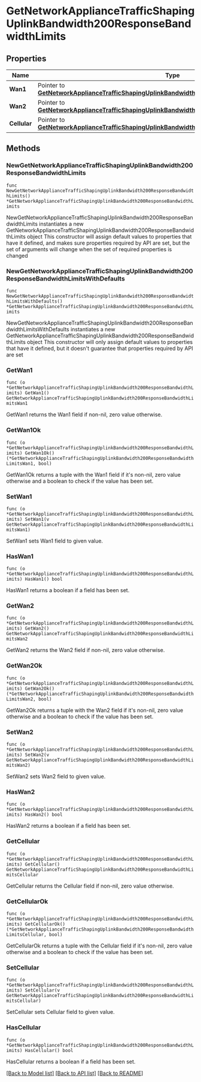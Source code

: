 # GetNetworkApplianceTrafficShapingUplinkBandwidth200ResponseBandwidthLimits

## Properties

Name | Type | Description | Notes
------------ | ------------- | ------------- | -------------
**Wan1** | Pointer to [**GetNetworkApplianceTrafficShapingUplinkBandwidth200ResponseBandwidthLimitsWan1**](GetNetworkApplianceTrafficShapingUplinkBandwidth200ResponseBandwidthLimitsWan1.md) |  | [optional] 
**Wan2** | Pointer to [**GetNetworkApplianceTrafficShapingUplinkBandwidth200ResponseBandwidthLimitsWan2**](GetNetworkApplianceTrafficShapingUplinkBandwidth200ResponseBandwidthLimitsWan2.md) |  | [optional] 
**Cellular** | Pointer to [**GetNetworkApplianceTrafficShapingUplinkBandwidth200ResponseBandwidthLimitsCellular**](GetNetworkApplianceTrafficShapingUplinkBandwidth200ResponseBandwidthLimitsCellular.md) |  | [optional] 

## Methods

### NewGetNetworkApplianceTrafficShapingUplinkBandwidth200ResponseBandwidthLimits

`func NewGetNetworkApplianceTrafficShapingUplinkBandwidth200ResponseBandwidthLimits() *GetNetworkApplianceTrafficShapingUplinkBandwidth200ResponseBandwidthLimits`

NewGetNetworkApplianceTrafficShapingUplinkBandwidth200ResponseBandwidthLimits instantiates a new GetNetworkApplianceTrafficShapingUplinkBandwidth200ResponseBandwidthLimits object
This constructor will assign default values to properties that have it defined,
and makes sure properties required by API are set, but the set of arguments
will change when the set of required properties is changed

### NewGetNetworkApplianceTrafficShapingUplinkBandwidth200ResponseBandwidthLimitsWithDefaults

`func NewGetNetworkApplianceTrafficShapingUplinkBandwidth200ResponseBandwidthLimitsWithDefaults() *GetNetworkApplianceTrafficShapingUplinkBandwidth200ResponseBandwidthLimits`

NewGetNetworkApplianceTrafficShapingUplinkBandwidth200ResponseBandwidthLimitsWithDefaults instantiates a new GetNetworkApplianceTrafficShapingUplinkBandwidth200ResponseBandwidthLimits object
This constructor will only assign default values to properties that have it defined,
but it doesn't guarantee that properties required by API are set

### GetWan1

`func (o *GetNetworkApplianceTrafficShapingUplinkBandwidth200ResponseBandwidthLimits) GetWan1() GetNetworkApplianceTrafficShapingUplinkBandwidth200ResponseBandwidthLimitsWan1`

GetWan1 returns the Wan1 field if non-nil, zero value otherwise.

### GetWan1Ok

`func (o *GetNetworkApplianceTrafficShapingUplinkBandwidth200ResponseBandwidthLimits) GetWan1Ok() (*GetNetworkApplianceTrafficShapingUplinkBandwidth200ResponseBandwidthLimitsWan1, bool)`

GetWan1Ok returns a tuple with the Wan1 field if it's non-nil, zero value otherwise
and a boolean to check if the value has been set.

### SetWan1

`func (o *GetNetworkApplianceTrafficShapingUplinkBandwidth200ResponseBandwidthLimits) SetWan1(v GetNetworkApplianceTrafficShapingUplinkBandwidth200ResponseBandwidthLimitsWan1)`

SetWan1 sets Wan1 field to given value.

### HasWan1

`func (o *GetNetworkApplianceTrafficShapingUplinkBandwidth200ResponseBandwidthLimits) HasWan1() bool`

HasWan1 returns a boolean if a field has been set.

### GetWan2

`func (o *GetNetworkApplianceTrafficShapingUplinkBandwidth200ResponseBandwidthLimits) GetWan2() GetNetworkApplianceTrafficShapingUplinkBandwidth200ResponseBandwidthLimitsWan2`

GetWan2 returns the Wan2 field if non-nil, zero value otherwise.

### GetWan2Ok

`func (o *GetNetworkApplianceTrafficShapingUplinkBandwidth200ResponseBandwidthLimits) GetWan2Ok() (*GetNetworkApplianceTrafficShapingUplinkBandwidth200ResponseBandwidthLimitsWan2, bool)`

GetWan2Ok returns a tuple with the Wan2 field if it's non-nil, zero value otherwise
and a boolean to check if the value has been set.

### SetWan2

`func (o *GetNetworkApplianceTrafficShapingUplinkBandwidth200ResponseBandwidthLimits) SetWan2(v GetNetworkApplianceTrafficShapingUplinkBandwidth200ResponseBandwidthLimitsWan2)`

SetWan2 sets Wan2 field to given value.

### HasWan2

`func (o *GetNetworkApplianceTrafficShapingUplinkBandwidth200ResponseBandwidthLimits) HasWan2() bool`

HasWan2 returns a boolean if a field has been set.

### GetCellular

`func (o *GetNetworkApplianceTrafficShapingUplinkBandwidth200ResponseBandwidthLimits) GetCellular() GetNetworkApplianceTrafficShapingUplinkBandwidth200ResponseBandwidthLimitsCellular`

GetCellular returns the Cellular field if non-nil, zero value otherwise.

### GetCellularOk

`func (o *GetNetworkApplianceTrafficShapingUplinkBandwidth200ResponseBandwidthLimits) GetCellularOk() (*GetNetworkApplianceTrafficShapingUplinkBandwidth200ResponseBandwidthLimitsCellular, bool)`

GetCellularOk returns a tuple with the Cellular field if it's non-nil, zero value otherwise
and a boolean to check if the value has been set.

### SetCellular

`func (o *GetNetworkApplianceTrafficShapingUplinkBandwidth200ResponseBandwidthLimits) SetCellular(v GetNetworkApplianceTrafficShapingUplinkBandwidth200ResponseBandwidthLimitsCellular)`

SetCellular sets Cellular field to given value.

### HasCellular

`func (o *GetNetworkApplianceTrafficShapingUplinkBandwidth200ResponseBandwidthLimits) HasCellular() bool`

HasCellular returns a boolean if a field has been set.


[[Back to Model list]](../README.md#documentation-for-models) [[Back to API list]](../README.md#documentation-for-api-endpoints) [[Back to README]](../README.md)


